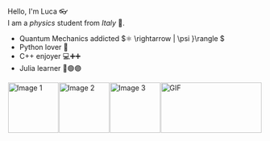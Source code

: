 Hello, I'm Luca 👓  
I am a _physics_ student from *Italy* 🍕.  
* Quantum Mechanics addicted $⚛️ \rightarrow | \psi \}\rangle $ 
* Python lover 🐍    
* C++ enjoyer 💻➕➕  
* Julia learner 🔴🟢🟣 

<div style="display: flex; justify-content: space-around;">
    <img src="https://upload.wikimedia.org/wikipedia/commons/thumb/c/c3/Python-logo-notext.svg/1869px-Python-logo-notext.svg.png" alt="Image 1" width="100" height="100">
    <img src="https://upload.wikimedia.org/wikipedia/commons/3/32/C%2B%2B_logo.png" alt="Image 2" width="100" height="100">
    <img src="https://cdn.worldvectorlogo.com/logos/julia-1.svg" alt="Image 3" width="100" height="100">
    <img src="https://media1.giphy.com/media/v1.Y2lkPTc5MGI3NjExanZnanEwaWwwZTNnazd6ZnVpczc2cjZxOTNrdW5zMzA2eHFwd2h1biZlcD12MV9pbnRlcm5hbF9naWZfYnlfaWQmY3Q9Zw/roMuLELNiDsyvplsZK/giphy.gif" alt="GIF" width="200" height="100">

</div>
